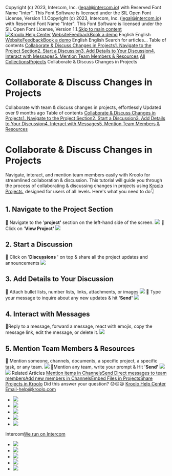 Copyright (c) 2023, Intercom, Inc. (legal@intercom.io) with Reserved Font Name "Inter". This Font Software is licensed under the SIL Open Font License, Version 1.1.Copyright (c) 2023, Intercom, Inc. (legal@intercom.io) with Reserved Font Name "Inter". This Font Software is licensed under the SIL Open Font License, Version 1.1.[Skip to main content](https://help.kroolo.com/en/articles/9459683-collaborate-discuss-changes-in-projects#main-content)
[![Kroolo Help Center](https://downloads.intercomcdn.com/i/o/h4qkzypg/611116/ee699fbf23fef0f6d8d4f666d84c/37cdcedd14003d8fdcfdeda0a05c09cb)](https://help.kroolo.com/en/)
[Website](https://kroolo.com/)[Feedback](https://kroolo.featurebase.app/)[Book a demo](https://kroolo.com/book-demo)
English
English
[Website](https://kroolo.com/)[Feedback](https://kroolo.featurebase.app/)[Book a demo](https://kroolo.com/book-demo)
English
English
Search for articles...
Table of contents
[Collaborate & Discuss Changes in Projects](https://help.kroolo.com/en/articles/9459683-collaborate-discuss-changes-in-projects#h_d02702e125)[1. Navigate to the Project Section](https://help.kroolo.com/en/articles/9459683-collaborate-discuss-changes-in-projects#h_9fc6f19b9f)[2. Start a Discussion](https://help.kroolo.com/en/articles/9459683-collaborate-discuss-changes-in-projects#h_3cb79e248e)[3. Add Details to Your Discussion](https://help.kroolo.com/en/articles/9459683-collaborate-discuss-changes-in-projects#h_31bcea7b11)[4. Interact with Messages](https://help.kroolo.com/en/articles/9459683-collaborate-discuss-changes-in-projects#h_181f55304e)[5. Mention Team Members & Resources](https://help.kroolo.com/en/articles/9459683-collaborate-discuss-changes-in-projects#h_33c3f8c5ef)
[All Collections](https://help.kroolo.com/en/)[Projects](https://help.kroolo.com/en/collections/9118210-projects)
Collaborate & Discuss Changes in Projects
# Collaborate & Discuss Changes in Projects
Collaborate with team & discuss changes in projects, effortlessly
Updated over 9 months ago
Table of contents
[Collaborate & Discuss Changes in Projects](https://help.kroolo.com/en/articles/9459683-collaborate-discuss-changes-in-projects#h_d02702e125)[1. Navigate to the Project Section](https://help.kroolo.com/en/articles/9459683-collaborate-discuss-changes-in-projects#h_9fc6f19b9f)[2. Start a Discussion](https://help.kroolo.com/en/articles/9459683-collaborate-discuss-changes-in-projects#h_3cb79e248e)[3. Add Details to Your Discussion](https://help.kroolo.com/en/articles/9459683-collaborate-discuss-changes-in-projects#h_31bcea7b11)[4. Interact with Messages](https://help.kroolo.com/en/articles/9459683-collaborate-discuss-changes-in-projects#h_181f55304e)[5. Mention Team Members & Resources](https://help.kroolo.com/en/articles/9459683-collaborate-discuss-changes-in-projects#h_33c3f8c5ef)
# Collaborate & Discuss Changes in Projects
Navigate, interact, and mention team members easily with Kroolo for streamlined collaboration & discussion. 
This tutorial will guide you through the process of collaborating & discussing changes in projects using [Kroolo Projects](https://kroolo.com/features/projects), designed for users of all levels. 
Here's what you need to do👇
## **1. Navigate to the Project Section**
🔸 Navigate to the '**project'** section on the left-hand side of the screen.
[![](https://kroolo-e0b70269b6e2.intercom-attachments-1.com/i/o/1079372353/23cce6983da8b4436d135c36/f1f9a63f-527c-4943-83ee-c70edb326128.png?expires=1747842300&signature=53f641cffcf7bc00c7547882601dcb6556746433d1a7947155270d1c13e358d7&req=dSAgH8p5n4JaWvMW1HO4zeEkCfiCVWPYqHPdJ%2B6NQ%2FmaADvVfpP%2FRl62jERo%0AdP0y3VnKRHhI342bazc%3D%0A)](https://kroolo-e0b70269b6e2.intercom-attachments-1.com/i/o/1079372353/23cce6983da8b4436d135c36/f1f9a63f-527c-4943-83ee-c70edb326128.png?expires=1747842300&signature=53f641cffcf7bc00c7547882601dcb6556746433d1a7947155270d1c13e358d7&req=dSAgH8p5n4JaWvMW1HO4zeEkCfiCVWPYqHPdJ%2B6NQ%2FmaADvVfpP%2FRl62jERo%0AdP0y3VnKRHhI342bazc%3D%0A)
🔸 Click on '**View Project'**
[![](https://kroolo-e0b70269b6e2.intercom-attachments-1.com/i/o/1079372365/de493e5077d75d766ecc80c7/f73f9ddb-ede0-4d0d-ac84-4ea53cab33cc.gif?expires=1747842300&signature=a0c6ee899aaef9e2b16fd176003a1612a1b2522319df635491b68c4fa5c3b861&req=dSAgH8p5n4JZXPMW1HO4zZ5RQxZ1OeQaS1Vk%2Fqoxz7sHWuf0wOkaGBYRIFu4%0AZwghGa%2BBv9JnZ%2B5Tf2w%3D%0A)](https://kroolo-e0b70269b6e2.intercom-attachments-1.com/i/o/1079372365/de493e5077d75d766ecc80c7/f73f9ddb-ede0-4d0d-ac84-4ea53cab33cc.gif?expires=1747842300&signature=a0c6ee899aaef9e2b16fd176003a1612a1b2522319df635491b68c4fa5c3b861&req=dSAgH8p5n4JZXPMW1HO4zZ5RQxZ1OeQaS1Vk%2Fqoxz7sHWuf0wOkaGBYRIFu4%0AZwghGa%2BBv9JnZ%2B5Tf2w%3D%0A)
## **2. Start a Discussion**
🔸 Click on '**Discussions** ' on top & share all the project updates and announcements
[![](https://kroolo-e0b70269b6e2.intercom-attachments-1.com/i/o/1079372378/954c8019021a059b5facf760/44eb05c6-ce90-4c9a-b1a8-597ba4e73b7b.png?expires=1747842300&signature=1b25611a3bbd539538a2e538a590d784abbb2d809c0ca0dbf6ca578cf1608a57&req=dSAgH8p5n4JYUfMW1HO4zbQYNBuNzjz7shtRBsAlCIoSp8QUCalFOk7rJSkS%0AFxJ4gEFzkp6wsHQ%2BwFI%3D%0A)](https://kroolo-e0b70269b6e2.intercom-attachments-1.com/i/o/1079372378/954c8019021a059b5facf760/44eb05c6-ce90-4c9a-b1a8-597ba4e73b7b.png?expires=1747842300&signature=1b25611a3bbd539538a2e538a590d784abbb2d809c0ca0dbf6ca578cf1608a57&req=dSAgH8p5n4JYUfMW1HO4zbQYNBuNzjz7shtRBsAlCIoSp8QUCalFOk7rJSkS%0AFxJ4gEFzkp6wsHQ%2BwFI%3D%0A)
## **3. Add Details to Your Discussion**
🔸 Attach bullet lists, number lists, links, attachments, or images
[![](https://kroolo-e0b70269b6e2.intercom-attachments-1.com/i/o/1079372385/25e774d38d91618528fb6169/5724f6a8-33ed-42ff-af24-2962fe9b0ad4.gif?expires=1747842300&signature=bcea116efec2e6dd02713c5d765d9b28407180c9eb4c4edb0cc43e7d0d23be27&req=dSAgH8p5n4JXXPMW1HO4zfPSDNMGeSQDApD8jRuYDnAABE5A3WilBW0tyxuz%0AtfYJYVfHRJVOa5X%2BGEM%3D%0A)](https://kroolo-e0b70269b6e2.intercom-attachments-1.com/i/o/1079372385/25e774d38d91618528fb6169/5724f6a8-33ed-42ff-af24-2962fe9b0ad4.gif?expires=1747842300&signature=bcea116efec2e6dd02713c5d765d9b28407180c9eb4c4edb0cc43e7d0d23be27&req=dSAgH8p5n4JXXPMW1HO4zfPSDNMGeSQDApD8jRuYDnAABE5A3WilBW0tyxuz%0AtfYJYVfHRJVOa5X%2BGEM%3D%0A)
🔸 Type your message to inquire about any new updates & hit '**Send'**
[![](https://kroolo-e0b70269b6e2.intercom-attachments-1.com/i/o/1079372396/5053fd480467e9ae7b21c907/ddb4c466-31d2-4089-a67d-870cf0644f69.gif?expires=1747842300&signature=219d0a4451c0583fe528022fdcde1e0a844b82aeca0da0b5b17459f9461848fe&req=dSAgH8p5n4JWX%2FMW1HO4zUxWgvF%2BeW2NMDkaXL3%2BZnnkQFcSj7x37DXTrOaJ%0A8RMUji50kw5rsvead%2BI%3D%0A)](https://kroolo-e0b70269b6e2.intercom-attachments-1.com/i/o/1079372396/5053fd480467e9ae7b21c907/ddb4c466-31d2-4089-a67d-870cf0644f69.gif?expires=1747842300&signature=219d0a4451c0583fe528022fdcde1e0a844b82aeca0da0b5b17459f9461848fe&req=dSAgH8p5n4JWX%2FMW1HO4zUxWgvF%2BeW2NMDkaXL3%2BZnnkQFcSj7x37DXTrOaJ%0A8RMUji50kw5rsvead%2BI%3D%0A)
## **4. Interact with Messages**
🔸Reply to a message, forward a message, react with emojis, copy the message link, edit the message, or delete it.
[![](https://kroolo-e0b70269b6e2.intercom-attachments-1.com/i/o/1079372404/d9e29835fe3e99247c3b594f/8e52b2b3-5a42-4680-8f77-d21de72abb0c.gif?expires=1747842300&signature=8e06bb5025ecabef83dbc1b422eea5c602cfc2cad2b9475fdc711254ed5497a1&req=dSAgH8p5n4VfXfMW1HO4zYglbmSGC%2B6PhJDIPnI0dmzxetrjrDQU4xLJh096%0ANpbRpuXQQm2T1hgLM98%3D%0A)](https://kroolo-e0b70269b6e2.intercom-attachments-1.com/i/o/1079372404/d9e29835fe3e99247c3b594f/8e52b2b3-5a42-4680-8f77-d21de72abb0c.gif?expires=1747842300&signature=8e06bb5025ecabef83dbc1b422eea5c602cfc2cad2b9475fdc711254ed5497a1&req=dSAgH8p5n4VfXfMW1HO4zYglbmSGC%2B6PhJDIPnI0dmzxetrjrDQU4xLJh096%0ANpbRpuXQQm2T1hgLM98%3D%0A)
## **5. Mention Team Members & Resources**
🔸 Mention someone, channels, documents, a specific project, a specific task, or any team.
[![](https://kroolo-e0b70269b6e2.intercom-attachments-1.com/i/o/1079372414/b0bc1e41c4c99ed883140d9c/5946bb70-070a-4926-8642-6ceb82b402af.gif?expires=1747842300&signature=c56932078f3becd6fe91a8e0eb9e822a1999a28dfb567c0aa8fed52f46d52878&req=dSAgH8p5n4VeXfMW1HO4zUiQEbEdTuE%2Bt%2BdwB29sZB32rZB0ZPYjAAL8y72v%0AoptGXoIld93HgC7leUM%3D%0A)](https://kroolo-e0b70269b6e2.intercom-attachments-1.com/i/o/1079372414/b0bc1e41c4c99ed883140d9c/5946bb70-070a-4926-8642-6ceb82b402af.gif?expires=1747842300&signature=c56932078f3becd6fe91a8e0eb9e822a1999a28dfb567c0aa8fed52f46d52878&req=dSAgH8p5n4VeXfMW1HO4zUiQEbEdTuE%2Bt%2BdwB29sZB32rZB0ZPYjAAL8y72v%0AoptGXoIld93HgC7leUM%3D%0A)
🔸Mention any team, write your prompt & Hit '**Send'**
[![](https://kroolo-e0b70269b6e2.intercom-attachments-1.com/i/o/1079372425/6f6967399b6301b924e34df1/884617e5-1f2c-408a-a142-042460764eb7.gif?expires=1747842300&signature=d46dcd874f2003b8dc01a973747030034b640b41340c9cd115a113f0d581c514&req=dSAgH8p5n4VdXPMW1HO4zflEvkPIERR4SYpNCKOfK72X0qrq5QChMNVSZ6YM%0AWfz7MCMTs4XLtQsJmt4%3D%0A)](https://kroolo-e0b70269b6e2.intercom-attachments-1.com/i/o/1079372425/6f6967399b6301b924e34df1/884617e5-1f2c-408a-a142-042460764eb7.gif?expires=1747842300&signature=d46dcd874f2003b8dc01a973747030034b640b41340c9cd115a113f0d581c514&req=dSAgH8p5n4VdXPMW1HO4zflEvkPIERR4SYpNCKOfK72X0qrq5QChMNVSZ6YM%0AWfz7MCMTs4XLtQsJmt4%3D%0A)
[![](https://downloads.intercomcdn.com/i/o/1154186345/756886cf41f4ef6487929c47/cta+2.png?expires=1747842300&signature=4cebd157b296cfcd37f9fc206defbc06be0c1568288d47fb5d746205c8d45e75&req=dSEiEsh2m4JbXPMW1HO4zYL4L0tpp4NWLGfLBbJQYB1VViOvjya257ZWk19n%0APS95PlMGyw5eDEPfb1c%3D%0A)](https://kroolo.com/)
Related Articles
[Mention items in Channels](https://help.kroolo.com/en/articles/9520182-mention-items-in-channels)[Send Direct messages to team members](https://help.kroolo.com/en/articles/9520235-send-direct-messages-to-team-members)[Add new members in Channels](https://help.kroolo.com/en/articles/9520275-add-new-members-in-channels)[Embed Files in Projects](https://help.kroolo.com/en/articles/9525701-embed-files-in-projects)[Share Projects in Kroolo](https://help.kroolo.com/en/articles/10095368-share-projects-in-kroolo)
Did this answer your question?
😞😐😃
[Kroolo Help Center](https://help.kroolo.com/en/)
Email-help@kroolo.com
  * [![](https://intercom.help/kroolo/assets/svg/icon:social-facebook/FFFFFF)](https://www.facebook.com/profile.php?id=61553808299270)
  * [![](https://intercom.help/kroolo/assets/svg/icon:social-linkedin/FFFFFF)](https://www.linkedin.com/company/getkroolo)
  * [![](https://intercom.help/kroolo/assets/svg/icon:social-instagram/FFFFFF)](https://www.instagram.com/getkroolo)
  * [![](https://intercom.help/kroolo/assets/svg/icon:social-youtube/FFFFFF)](https://www.youtube.com/@getkroolo/featured)
  * [![](https://intercom.help/kroolo/assets/svg/icon:social-twitter-x/FFFFFF)](https://www.twitter.com/getkroolo)


Intercom[We run on Intercom](https://www.intercom.com/intercom-link?company=Kroolo&solution=customer-support&utm_campaign=intercom-link&utm_content=We+run+on+Intercom&utm_medium=help-center&utm_referrer=https%3A%2F%2Fhelp.kroolo.com%2Fen%2Farticles%2F9459683-collaborate-discuss-changes-in-projects&utm_source=desktop-web)
  * [![](https://intercom.help/kroolo/assets/svg/icon:social-facebook/FFFFFF)](https://www.facebook.com/profile.php?id=61553808299270)
  * [![](https://intercom.help/kroolo/assets/svg/icon:social-linkedin/FFFFFF)](https://www.linkedin.com/company/getkroolo)
  * [![](https://intercom.help/kroolo/assets/svg/icon:social-instagram/FFFFFF)](https://www.instagram.com/getkroolo)
  * [![](https://intercom.help/kroolo/assets/svg/icon:social-youtube/FFFFFF)](https://www.youtube.com/@getkroolo/featured)
  * [![](https://intercom.help/kroolo/assets/svg/icon:social-twitter-x/FFFFFF)](https://www.twitter.com/getkroolo)


